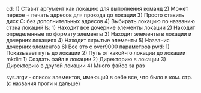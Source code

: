 cd:
	1) Ставит аргумент как локацию для выполнения команд
	2) Может первое + печать адресов для прохода до локации
	3) Просто ставить диск C: без дополнительных адресов
	4) Выбирать локацию по названию стэка локаций
ls:
	1) Находит все дочерние элементы локации
	2) Находит определенные по формату элементы
	3) Находит элементы в локации и дочерних локациях
	4) Находит скрытые элементы
	5) Названия дочерних элементов
	6) Все это с over9000 параметров
pwd:
	1) Показывает путь до локации
	2) Путь от какой-то локации до локации
mkdir:
	1) Создать файл в локации
	2) Директорию в локации
	3) Директорию в другой локации
	4) Много файов за раз

sys.argv - список элементов, имеющий в себе все, что было в ком. стр. (с названия проги и дальше)